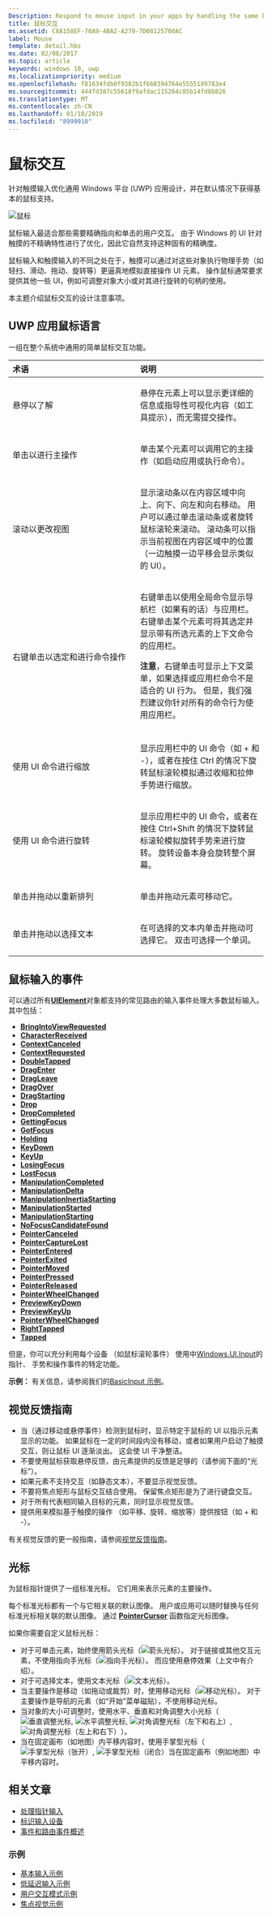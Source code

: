 ```yaml
---
Description: Respond to mouse input in your apps by handling the same basic pointer events that you use for touch and pen input.
title: 鼠标交互
ms.assetid: C8A158EF-70A9-4BA2-A270-7D08125700AC
label: Mouse
template: detail.hbs
ms.date: 02/08/2017
ms.topic: article
keywords: windows 10, uwp
ms.localizationpriority: medium
ms.openlocfilehash: f81634fdb0f9382b1f660394764e5555189783e4
ms.sourcegitcommit: 444fd387c55618f9afdac115264c85b14fd8b826
ms.translationtype: MT
ms.contentlocale: zh-CN
ms.lasthandoff: 01/10/2019
ms.locfileid: "8999910"
---
```

# <a name="mouse-interactions"></a>鼠标交互

针对触摸输入优化通用 Windows 平台 (UWP) 应用设计，并在默认情况下获得基本的鼠标支持。 

![鼠标](images/input-patterns/input-mouse.jpg)

鼠标输入最适合那些需要精确指向和单击的用户交互。 由于 Windows 的 UI 针对触摸的不精确特性进行了优化，因此它自然支持这种固有的精确度。

鼠标输入和触摸输入的不同之处在于，触摸可以通过对这些对象执行物理手势（如轻扫、滑动、拖动、旋转等）更逼真地模拟直接操作 UI 元素。 操作鼠标通常要求提供其他一些 UI，例如可调整对象大小或对其进行旋转的句柄的使用。

本主题介绍鼠标交互的设计注意事项。

## <a name="the-uwp-app-mouse-language"></a>UWP 应用鼠标语言

一组在整个系统中通用的简单鼠标交互功能。

<table>
<colgroup>
<col width="50%" />
<col width="50%" />
</colgroup>
<thead>
<tr class="header">
<th align="left">术语</th>
<th align="left">说明</th>
</tr>
</thead>
<tbody>
<tr class="odd">
<td align="left"><p>悬停以了解</p></td>
<td align="left"><p>悬停在元素上可以显示更详细的信息或指导性可视化内容（如工具提示），而无需提交操作。</p></td>
</tr>
<tr class="even">
<td align="left"><p>单击以进行主操作</p></td>
<td align="left"><p>单击某个元素可以调用它的主操作（如启动应用或执行命令）。</p></td>
</tr>
<tr class="odd">
<td align="left"><p>滚动以更改视图</p></td>
<td align="left"><p>显示滚动条以在内容区域中向上、向下、向左和向右移动。 用户可以通过单击滚动条或者旋转鼠标滚轮来滚动。 滚动条可以指示当前视图在内容区域中的位置（一边触摸一边平移会显示类似的 UI）。</p></td>
</tr>
<tr class="even">
<td align="left"><p>右键单击以选定和进行命令操作</p></td>
<td align="left"><p>右键单击以使用全局命令显示导航栏（如果有的话）与应用栏。 右键单击某个元素可将其选定并显示带有所选元素的上下文命令的应用栏。</p>
<div class="alert">
<strong>注意</strong>，右键单击可显示上下文菜单，如果选择或应用栏命令不是适合的 UI 行为。 但是，我们强烈建议你针对所有的命令行为使用应用栏。
</div>
<div>
 
</div></td>
</tr>
<tr class="odd">
<td align="left"><p>使用 UI 命令进行缩放</p></td>
<td align="left"><p>显示应用栏中的 UI 命令（如 + 和 -），或者在按住 Ctrl 的情况下旋转鼠标滚轮模拟通过收缩和拉伸手势进行缩放。</p></td>
</tr>
<tr class="even">
<td align="left"><p>使用 UI 命令进行旋转</p></td>
<td align="left"><p>显示应用栏中的 UI 命令，或者在按住 Ctrl+Shift 的情况下旋转鼠标滚轮模拟旋转手势来进行旋转。 旋转设备本身会旋转整个屏幕。</p></td>
</tr>
<tr class="odd">
<td align="left"><p>单击并拖动以重新排列</p></td>
<td align="left"><p>单击并拖动元素可移动它。</p></td>
</tr>
<tr class="even">
<td align="left"><p>单击并拖动以选择文本</p></td>
<td align="left"><p>在可选择的文本内单击并拖动可选择它。 双击可选择一个单词。</p></td>
</tr>
</tbody>
</table>

## <a name="mouse-input-events"></a>鼠标输入的事件

可以通过所有[**UIElement**](https://docs.microsoft.com/uwp/api/Windows.UI.Xaml.UIElement)对象都支持的常见路由的输入事件处理大多数鼠标输入。 其中包括：

- [**BringIntoViewRequested**](https://docs.microsoft.com/uwp/api/windows.ui.xaml.uielement.bringintoviewrequested)
- [**CharacterReceived**](https://docs.microsoft.com/uwp/api/windows.ui.xaml.uielement.characterreceived)
- [**ContextCanceled**](https://docs.microsoft.com/uwp/api/windows.ui.xaml.uielement.contextcanceled)
- [**ContextRequested**](https://docs.microsoft.com/uwp/api/windows.ui.xaml.uielement.contextrequested)
- [**DoubleTapped**](https://docs.microsoft.com/uwp/api/windows.ui.xaml.uielement.doubletapped)
- [**DragEnter**](https://docs.microsoft.com/uwp/api/windows.ui.xaml.uielement.dragenter)
- [**DragLeave**](https://docs.microsoft.com/uwp/api/windows.ui.xaml.uielement.dragleave)
- [**DragOver**](https://docs.microsoft.com/uwp/api/windows.ui.xaml.uielement.dragover)
- [**DragStarting**](https://docs.microsoft.com/uwp/api/windows.ui.xaml.uielement.dragstarting)
- [**Drop**](https://docs.microsoft.com/uwp/api/windows.ui.xaml.uielement.drop)
- [**DropCompleted**](https://docs.microsoft.com/uwp/api/windows.ui.xaml.uielement.dropcompleted)
- [**GettingFocus**](https://docs.microsoft.com/uwp/api/windows.ui.xaml.uielement.gettingfocus)
- [**GotFocus**](https://docs.microsoft.com/uwp/api/windows.ui.xaml.uielement.gotfocus)
- [**Holding**](https://docs.microsoft.com/uwp/api/windows.ui.xaml.uielement.holding)
- [**KeyDown**](https://docs.microsoft.com/uwp/api/windows.ui.xaml.uielement.keydown)
- [**KeyUp**](https://docs.microsoft.com/uwp/api/windows.ui.xaml.uielement.keyup)
- [**LosingFocus**](https://docs.microsoft.com/uwp/api/windows.ui.xaml.uielement.losingfocus)
- [**LostFocus**](https://docs.microsoft.com/uwp/api/windows.ui.xaml.uielement.lostfocus)
- [**ManipulationCompleted**](https://docs.microsoft.com/uwp/api/windows.ui.xaml.uielement.manipulationcompleted)
- [**ManipulationDelta**](https://docs.microsoft.com/uwp/api/windows.ui.xaml.uielement.manipulationdelta)
- [**ManipulationInertiaStarting**](https://docs.microsoft.com/uwp/api/windows.ui.xaml.uielement.manipulationinertiastarting)
- [**ManipulationStarted**](https://docs.microsoft.com/uwp/api/windows.ui.xaml.uielement.manipulationstarted)
- [**ManipulationStarting**](https://docs.microsoft.com/uwp/api/windows.ui.xaml.uielement.manipulationstarting)
- [**NoFocusCandidateFound**](https://docs.microsoft.com/uwp/api/windows.ui.xaml.uielement.nofocuscandidatefoundeventargs)
- [**PointerCanceled**](https://docs.microsoft.com/uwp/api/windows.ui.xaml.uielement.pointercanceled)
- [**PointerCaptureLost**](https://docs.microsoft.com/uwp/api/windows.ui.xaml.uielement.pointercapturelost)
- [**PointerEntered**](https://docs.microsoft.com/uwp/api/windows.ui.xaml.uielement.pointerentered)
- [**PointerExited**](https://docs.microsoft.com/uwp/api/windows.ui.xaml.uielement.pointerexited)
- [**PointerMoved**](https://docs.microsoft.com/uwp/api/windows.ui.xaml.uielement.pointermoved)
- [**PointerPressed**](https://docs.microsoft.com/uwp/api/windows.ui.xaml.uielement.pointerpressed)
- [**PointerReleased**](https://docs.microsoft.com/uwp/api/windows.ui.xaml.uielement.pointerreleased)
- [**PointerWheelChanged**](https://docs.microsoft.com/uwp/api/windows.ui.xaml.uielement.pointerwheelchanged)
- [**PreviewKeyDown**](https://docs.microsoft.com/uwp/api/windows.ui.xaml.uielement.previewkeydown.md)
- [**PreviewKeyUp**](https://docs.microsoft.com/uwp/api/windows.ui.xaml.uielement.previewkeyup.md)
- [**PointerWheelChanged**](https://docs.microsoft.com/uwp/api/windows.ui.xaml.uielement.pointerwheelchanged)
- [**RightTapped**](https://docs.microsoft.com/uwp/api/windows.ui.xaml.uielement.righttapped)
- [**Tapped**](https://docs.microsoft.com/uwp/api/windows.ui.xaml.uielement.tapped)

但是，你可以充分利用每个设备 （如鼠标滚轮事件） 使用中[Windows.UI.Input](https://docs.microsoft.com/uwp/api/windows.ui.input)的指针、 手势和操作事件的特定功能。

**示例：** 有关信息，请参阅我们的[BasicInput 示例](https://go.microsoft.com/fwlink/p/?LinkID=620302)。

## <a name="guidelines-for-visual-feedback"></a>视觉反馈指南

- 当（通过移动或悬停事件）检测到鼠标时，显示特定于鼠标的 UI 以指示元素显示的功能。 如果鼠标在一定的时间段内没有移动，或者如果用户启动了触摸交互，则让鼠标 UI 逐渐淡出。 这会使 UI 干净整洁。
- 不要使用鼠标获取悬停反馈，由元素提供的反馈是足够的（请参阅下面的“光标”）。
- 如果元素不支持交互（如静态文本），不要显示视觉反馈。
- 不要将焦点矩形与鼠标交互结合使用。 保留焦点矩形是为了进行键盘交互。
- 对于所有代表相同输入目标的元素，同时显示视觉反馈。
- 提供用来模拟基于触摸的操作 （如平移、旋转、缩放等）提供按钮（如 + 和 -）。

有关视觉反馈的更一般指南，请参阅[视觉反馈指南](guidelines-for-visualfeedback.md)。

## <a name="cursors"></a>光标

为鼠标指针提供了一组标准光标。 它们用来表示元素的主要操作。

每个标准光标都有一个与它相关联的默认图像。 用户或应用可以随时替换与任何标准光标相关联的默认图像。 通过 [**PointerCursor**](https://msdn.microsoft.com/library/windows/apps/br208273) 函数指定光标图像。

如果你需要自定义鼠标光标：

- 对于可单击元素，始终使用箭头光标（![箭头光标](images/cursor-arrow.png)）。 对于链接或其他交互元素，不使用指向手光标（![指向手光标](images/cursor-pointinghand.png)）。 而应使用悬停效果（上文中有介绍）。
- 对于可选择文本，使用文本光标（![文本光标](images/cursor-text.png)）。
- 当主要操作是移动（如拖动或裁剪）时，使用移动光标（![移动光标](images/cursor-move.png)）。 对于主要操作是导航的元素（如“开始”菜单磁贴），不使用移动光标。
- 当对象的大小可调整时，使用水平、垂直和对角调整大小光标（![垂直调整光标](images/cursor-vertical.png), ![水平调整光标](images/cursor-horizontal.png), ![对角调整光标（左下和右上）](images/cursor-diagonal2.png), ![对角调整光标（左上和右下）](images/cursor-diagonal1.png)）。
- 当在固定画布（如地图）内平移内容时，使用手掌型光标（![手掌型光标（张开）](images/cursor-pan1.png), ![手掌型光标（闭合）](images/cursor-pan2.png)当在固定画布（例如地图）中平移内容时。

## <a name="related-articles"></a>相关文章

- [处理指针输入](handle-pointer-input.md)
- [标识输入设备](identify-input-devices.md)
- [事件和路由事件概述](https://docs.microsoft.com/windows/uwp/xaml-platform/events-and-routed-events-overview)

### <a name="samples"></a>示例

- [基本输入示例](https://go.microsoft.com/fwlink/p/?LinkID=620302)
- [低延迟输入示例](https://go.microsoft.com/fwlink/p/?LinkID=620304)
- [用户交互模式示例](https://go.microsoft.com/fwlink/p/?LinkID=619894)
- [焦点视觉示例](https://go.microsoft.com/fwlink/p/?LinkID=619895)